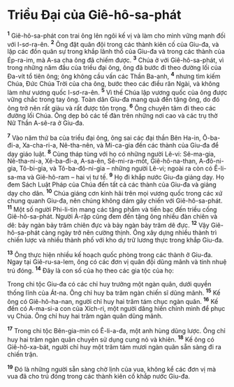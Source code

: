 # Triều Ðại của Giê-hô-sa-phát
<sup><b>1</b></sup> Giê-hô-sa-phát con trai ông lên ngôi kế vị và làm cho mình vững mạnh đối với I-sơ-ra-ên. <sup><b>2</b></sup> Ông đặt quân đội trong các thành kiên cố của Giu-đa, và lập các đồn quân sự trong khắp lãnh thổ của Giu-đa và trong các thành của Ép-ra-im, mà A-sa cha ông đã chiếm được. <sup><b>3</b></sup> Chúa ở với Giê-hô-sa-phát, vì trong những năm đầu của triều đại ông, ông đã bước đi theo đường lối của Ða-vít tổ tiên ông; ông không cầu vấn các Thần Ba-anh, <sup><b>4</b></sup> nhưng tìm kiếm Chúa, Ðức Chúa Trời của cha ông, bước theo các điều răn Ngài, và không làm như vương quốc I-sơ-ra-ên. <sup><b>5</b></sup> Vì thế Chúa lập vương quốc của ông được vững chắc trong tay ông. Toàn dân Giu-đa mang quà đến tặng ông, do đó ông trở nên rất giàu và rất được tôn trọng. <sup><b>6</b></sup> Ông chuyên tâm đi theo các đường lối Chúa. Ông dẹp bỏ các tế đàn trên những nơi cao và các trụ thờ Nữ Thần A-sê-ra ở Giu-đa.

<sup><b>7</b></sup> Vào năm thứ ba của triều đại ông, ông sai các đại thần Bên Ha-in, Ô-ba-đi-a, Xa-cha-ri-a, Nê-tha-nên, và Mi-ca-gia đến các thành của Giu-đa để dạy giáo luật. <sup><b>8</b></sup> Cùng tháp tùng với họ có những người Lê-vi: Sê-ma-gia, Nê-tha-ni-a, Xê-ba-đi-a, A-sa-ên, Sê-mi-ra-mốt, Giê-hô-na-than, A-đô-ni-gia, Tô-bi-gia, và Tô-ba-đô-ni-gia – những người Lê-vi; ngoài ra còn có Ê-li-sa-ma và Giê-hô-ram – hai vị tư tế. <sup><b>9</b></sup> Họ đi khắp nước Giu-đa giảng dạy. Họ đem Sách Luật Pháp của Chúa đến tất cả các thành của Giu-đa và giảng dạy cho dân. <sup><b>10</b></sup> Chúa giáng cơn kinh hãi trên mọi vương quốc trong các xứ chung quanh Giu-đa, nên chúng không dám gây chiến với Giê-hô-sa-phát. <sup><b>11</b></sup> Một số người Phi-li-tin mang các tặng phẩm và tiền bạc đến triều cống Giê-hô-sa-phát. Người Ả-rập cũng đem đến tặng ông nhiều đàn chiên và dê: bảy ngàn bảy trăm chiên đực và bảy ngàn bảy trăm dê đực. <sup><b>12</b></sup> Vậy Giê-hô-sa-phát càng ngày trở nên cường thịnh. Ông xây dựng nhiều thành trì chiến lược và nhiều thành phố với kho dự trữ lương thực trong khắp Giu-đa.

<sup><b>13</b></sup> Ông thực hiện nhiều kế hoạch quốc phòng trong các thành ở Giu-đa. Ngay tại Giê-ru-sa-lem, ông có các đơn vị quân đội dũng mãnh và tinh nhuệ trú đóng. <sup><b>14</b></sup> Ðây là con số của họ theo các gia tộc của họ:

Trong chi tộc Giu-đa có các chỉ huy trưởng một ngàn quân, dưới quyền thống lĩnh của Át-na. Ông chỉ huy ba trăm ngàn chiến sĩ dũng mãnh. <sup><b>15</b></sup> Kế ông có Giê-hô-ha-nan, người chỉ huy hai trăm tám chục ngàn quân. <sup><b>16</b></sup> Kế đến có A-ma-si-a con của Xích-ri, một người dâng hiến chính mình để phục vụ Chúa. Ông chỉ huy hai trăm ngàn quân dũng mãnh.

<sup><b>17</b></sup> Trong chi tộc Bên-gia-min có Ê-li-a-đa, một anh hùng dũng lược. Ông chỉ huy hai trăm ngàn quân chuyên sử dụng cung nỏ và khiên. <sup><b>18</b></sup> Kế ông có Giê-hô-xa-bát, người chỉ huy một trăm tám mươi ngàn quân sẵn sàng đi ra chiến trận.

<sup><b>19</b></sup> Ðó là những người sẵn sàng chờ lịnh của vua, không kể các đơn vị mà vua đã cho trú đóng trong các thành kiên cố khắp nước Giu-đa.